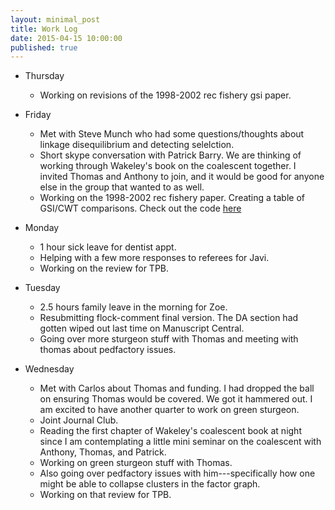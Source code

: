 ```yaml
---
layout: minimal_post
title: Work Log
date: 2015-04-15 10:00:00 
published: true
---
```



* Thursday
   * Working on revisions of the 1998-2002 rec fishery gsi paper.
  
* Friday
    * Met with Steve Munch who had some questions/thoughts about linkage disequilibrium and detecting selelction.
    * Short skype conversation with Patrick Barry.  We are thinking of working through Wakeley's book on the coalescent together.  I invited Thomas and Anthony to join, and it would be good for anyone else in the group that wanted to as well.
    * Working on the 1998-2002 rec fishery paper.  Creating a table of GSI/CWT comparisons. Check out the code [here](https://github.com/eriqande/ca_rec_gsi_1988_2002)
  

* Monday
    * 1 hour sick leave for dentist appt.
    * Helping with a few more responses to referees for Javi.
    * Working on the review for TPB.
    
* Tuesday
    * 2.5 hours family leave in the morning for Zoe.
    * Resubmitting flock-comment final version.  The DA section had gotten wiped out last time on
    Manuscript Central.
    * Going over more sturgeon stuff with Thomas and meeting with thomas about pedfactory issues.
    
* Wednesday
    * Met with Carlos about Thomas and funding.  I had dropped the ball on ensuring Thomas
    would be covered.  We got it hammered out.  I am excited to have another quarter to work on
    green sturgeon.
    * Joint Journal Club.
    * Reading the first chapter of Wakeley's coalescent book at night since I am contemplating a
    little mini seminar on the coalescent with Anthony, Thomas, and Patrick.
    * Working on green sturgeon stuff with Thomas.
    * Also going over pedfactory issues with him---specifically how one might be able to collapse
    clusters in the factor graph.
    * Working on that review for TPB.
    
 